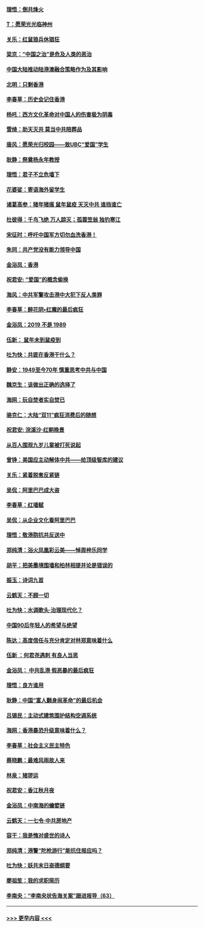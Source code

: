 #### [理悟：倒共烽火](../pages/nsc993/n11668844.md?t=11210033) 
#### [T：愿荣光光临神州](../pages/nsc993/n11668421.md?t=11210033) 
#### [关乐：红鼠狼兵休猖狂](../pages/nsc993/n11668378.md?t=11210033) 
#### [梁京：“中国之治”是危及人类的恶治](../pages/nsc993/n11668328.md?t=11210033) 
#### [中国大陆推动陆港澳融合策略作为及其影响](../pages/nsc993/n11668157.md?t=11210033) 
#### [北明：只剩香港](../pages/nsc993/n11668002.md?t=11210033) 
#### [李春草：历史会记住香港](../pages/nsc993/n11667927.md?t=11210033) 
#### [杨吒：西方文化革命对中国人的伤害极为阴毒](../pages/nsc993/n11664521.md?t=11210033) 
#### [雪绮：助天灭共 莫当中共陪葬品](../pages/nsc993/n11662650.md?t=11210033) 
#### [唐风：愿荣光归校园——致UBC“爱国”学生](../pages/nsc993/n11662194.md?t=11210033) 
#### [耿静：祭奠杨永年教授](../pages/nsc993/n11662514.md?t=11210033) 
#### [理悟：君子不立危墙下](../pages/nsc993/n11662172.md?t=11210033) 
#### [花婆娑：寄语海外留学生](../pages/nsc993/n11662121.md?t=11210033) 
#### [诸葛高参：猪年猪瘟 鼠年鼠疫 天灭中共 谁挡谁亡](../pages/nsc993/n11661980.md?t=11210033) 
#### [杜彼得：千鸟飞绝 万人踪灭；孤蓑笠翁 独钓寒江](../pages/nsc993/n11661170.md?t=11210033) 
#### [宋征时：呼吁中国军方切勿血洗香港！](../pages/nsc993/n11415318.md?t=11210033) 
#### [朱同：共产党没有能力领导中国](../pages/nsc993/n11660421.md?t=11210033) 
#### [金浴凤：香港](../pages/nsc993/n11660419.md?t=11210033) 
#### [祝君安: “爱国”的概念偷换](../pages/nsc993/n11659706.md?t=11210033) 
#### [海风：中共军警攻击港中大犯下反人类罪](../pages/nsc993/n11659632.md?t=11210033) 
#### [李春草：醉花阴•红魔的最后疯狂](../pages/nsc993/n11659287.md?t=11210033) 
#### [金浴凤：2019 不是 1989](../pages/nsc993/n11657663.md?t=11210033) 
#### [伍新： 鼠年未到鼠疫到](../pages/nsc993/n11655098.md?t=11210033) 
#### [吐为快：共匪在香港干什么？](../pages/nsc993/n11654891.md?t=11210033) 
#### [静安：1949至今70年 慎重思考中共与中国](../pages/nsc993/n11651244.md?t=11210033) 
#### [魏京生：该做出正确的选择了](../pages/nsc993/n11653084.md?t=11210033) 
#### [海网：玩自焚者实自焚已](../pages/nsc993/n11652423.md?t=11210033) 
#### [骆克仁：大陆“双11”疯狂消费后的随想](../pages/nsc993/n11652305.md?t=11210033) 
#### [祝君安: 浣溪沙·红朝晚景](../pages/nsc993/n11652258.md?t=11210033) 
#### [从百人围观九岁儿童被打死说起](../pages/nsc993/n11651030.md?t=11210033) 
#### [曾铮：美国应主动解体中共——给顶级智库的建议](../pages/nsc993/n11649888.md?t=11210033) 
#### [关乐：紧着脱套反紧链](../pages/nsc993/n11649069.md?t=11210033) 
#### [吴侃：阿里巴巴成大盗](../pages/nsc993/n11645523.md?t=11210033) 
#### [李春草：红墙赋](../pages/nsc993/n11646389.md?t=11210033) 
#### [吴侃：从企业文化看阿里巴巴](../pages/nsc993/n11645476.md?t=11210033) 
#### [理悟：敬港胞抗共反送中](../pages/nsc993/n11645466.md?t=11210033) 
#### [郑纯清：浴火凤凰彩云美——悼周梓乐同学](../pages/nsc993/n11645155.md?t=11210033) 
#### [胡平：把美墨境围墙和柏林相提并论是错误的](../pages/nsc993/n11645134.md?t=11210033) 
#### [振玉：诗词九首](../pages/nsc993/n11644081.md?t=11210033) 
#### [云鹤天：不顾一切](../pages/nsc993/n11643508.md?t=11210033) 
#### [吐为快：水调歌头·治理现代化？](../pages/nsc993/n11643485.md?t=11210033) 
#### [中国90后年轻人的希望与绝望](../pages/nsc993/n11642317.md?t=11210033) 
#### [陈达：高度信任与充分肯定对林郑意味着什么](../pages/nsc993/n11641441.md?t=11210033) 
#### [伍新 ：何君尧遇刺 有良人当思](../pages/nsc993/n11641503.md?t=11210033) 
#### [金浴凤： 中共乱港  假恶暴的最后疯狂](../pages/nsc993/n11641495.md?t=11210033) 
#### [理悟：良方谁用](../pages/nsc993/n11641463.md?t=11210033) 
#### [耿静：中国“富人翻身闹革命”的最后机会](../pages/nsc993/n11640655.md?t=11210033) 
#### [吕锡民：主动式建筑围护结构空调系统](../pages/nsc993/n11640168.md?t=11210033) 
#### [海网：香港暴恐升级意味着什么？](../pages/nsc993/n11635904.md?t=11210033) 
#### [李春草：社会主义民主特色](../pages/nsc993/n11634657.md?t=11210033) 
#### [蔡晓鹏：最难风雨故人来](../pages/nsc993/n11633145.md?t=11210033) 
#### [林泉：猪猡运](../pages/nsc993/n11631469.md?t=11210033) 
#### [祝君安：香江秋月夜](../pages/nsc993/n11631440.md?t=11210033) 
#### [金浴凤：中南海的蟾嬖链](../pages/nsc993/n11631290.md?t=11210033) 
#### [云鹤天：一七令·中共房地产](../pages/nsc993/n11630084.md?t=11210033) 
#### [容干：我是愧对盛世的诗人](../pages/nsc993/n11630059.md?t=11210033) 
#### [郑纯清：港警“陀枪游行”能抗住报应吗？](../pages/nsc993/n11629999.md?t=11210033) 
#### [吐为快：妖共末日盗德纲要](../pages/nsc993/n11628610.md?t=11210033) 
#### [廖祖笙：我的求职简历](../pages/nsc993/n11628492.md?t=11210033) 
#### [李南央：“李南央状告海关案”跟进报导（63）](../pages/nsc993/n11627039.md?t=11210033) 

----
#### [ >>> 更早内容 <<< ](../indexes/nsc993-earlier.md)
